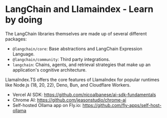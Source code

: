 # LangChain and Llamaindex - Learn by doing

The LangChain libraries themselves are made up of several different packages:
- `@langchain/core`: Base abstractions and LangChain Expression Language.
- `@langchain/community`: Third party integrations.
- `langchain`: Chains, agents, and retrieval strategies that make up an application's cognitive architecture.

LlamaIndex.TS offers the core features of LlamaIndex for popular runtimes like Node.js (18, 20, 22), Deno, Bun, and Cloudflare Workers.

- Vercel AI SDK: https://github.com/nicoalbanese/ai-sdk-fundamentals
- Chrome AI: https://github.com/jeasonstudio/chrome-ai
- Self-hosted Ollama app on Fly.io: https://github.com/fly-apps/self-host-ollama
